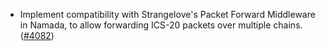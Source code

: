 - Implement compatibility with Strangelove's Packet Forward Middleware
  in Namada, to allow forwarding ICS-20 packets over multiple chains.
  ([\#4082](https://github.com/anoma/namada/pull/4082))